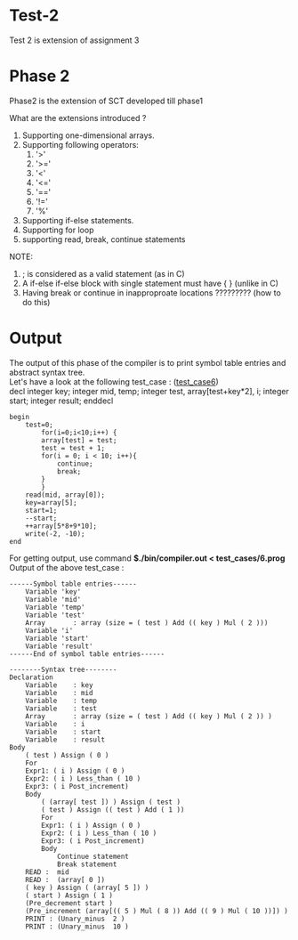 # Test-2
Test 2 is extension of assignment 3 

# Phase 2
Phase2 is the extension of SCT developed till phase1 <br/>

What are the extensions introduced ? <br/>
1) Supporting one-dimensional arrays.
2) Supporting following operators:
   1) '>'
   2) '>='
   3) '<'
   4) '<='
   5) '=='
   6) '!='
   7) '%'
3) Supporting if-else statements. <br/>
4) Supporting for loop <br/>
6) supporting read, break, continue statements

NOTE:
1) ; is considered as a valid statement (as in C)
2) A if-else if-else block with single statement must have { } (unlike in C)
3) Having break or continue in inapproproate locations ????????? (how to do this)


# Output
The output of this phase of the compiler is to print symbol table entries and abstract syntax tree. <br/>
Let's have a look at the following test_case : ([test_case6](test_cases/6.prog)) <br/>
	decl
		integer key;
		integer mid, temp;
		integer test, array[test+key*2], i;
		integer start;
		integer result;
	enddecl

	begin
	   	test=0;
	    	for(i=0;i<10;i++) {
			array[test] = test;
			test = test + 1;
			for(i = 0; i < 10; i++){
				continue;
				break;
			}
	    	}
		read(mid, array[0]);
		key=array[5];
		start=1;
		--start;
		++array[5*8+9*10];
		write(-2, -10);
	end

For getting output, use command **$./bin/compiler.out < test_cases/6.prog** <br/>
Output of the above test_case : <br/>

	------Symbol table entries------
		Variable 'key' 
		Variable 'mid' 
		Variable 'temp' 
		Variable 'test' 
		Array		: array (size = ( test ) Add (( key ) Mul ( 2 )))
		Variable 'i' 
		Variable 'start' 
		Variable 'result' 
	------End of symbol table entries------

	--------Syntax tree--------
	Declaration
		Variable	: key
		Variable	: mid
		Variable	: temp
		Variable	: test
		Array		: array (size = ( test ) Add (( key ) Mul ( 2 )) )
		Variable	: i
		Variable	: start
		Variable	: result
	Body
		( test ) Assign ( 0 )
		For
		Expr1: ( i ) Assign ( 0 )
		Expr2: ( i ) Less_than ( 10 )
		Expr3: ( i Post_increment) 
		Body
			( (array[ test ]) ) Assign ( test )
			( test ) Assign (( test ) Add ( 1 ))
			For
			Expr1: ( i ) Assign ( 0 )
			Expr2: ( i ) Less_than ( 10 )
			Expr3: ( i Post_increment) 
			Body
				Continue statement
				Break statement
		READ :  mid 
		READ :  (array[ 0 ]) 
		( key ) Assign ( (array[ 5 ]) )
		( start ) Assign ( 1 )
		(Pre_decrement start ) 
		(Pre_increment (array[(( 5 ) Mul ( 8 )) Add (( 9 ) Mul ( 10 ))]) ) 
		PRINT : (Unary_minus  2 ) 
		PRINT : (Unary_minus  10 ) 
